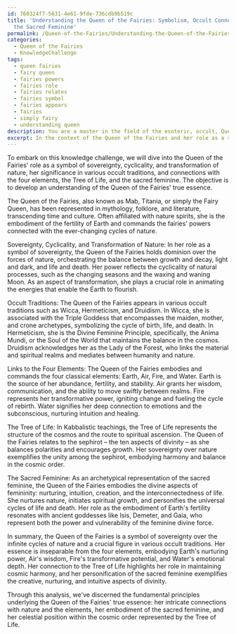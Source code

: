```yaml
---
id: 760324f7-5631-4e61-9fde-736cdb9b519c
title: 'Understanding the Queen of the Fairies: Symbolism, Occult Connections, and
  the Sacred Feminine'
permalink: /Queen-of-the-Fairies/Understanding-the-Queen-of-the-Fairies-Symbolism-Occult-Connections-and-the-Sacred-Feminine/
categories:
  - Queen of the Fairies
  - KnowledgeChallenge
tags:
  - queen fairies
  - fairy queen
  - fairies powers
  - fairies role
  - fairies relates
  - fairies symbol
  - fairies appears
  - fairies
  - simply fairy
  - understanding queen
description: You are a master in the field of the esoteric, occult, Queen of the Fairies and Education. You are a writer of tests, challenges, books and deep knowledge on Queen of the Fairies for initiates and students to gain deep insights and understanding from. You write answers to questions posed in long, explanatory ways and always explain the full context of your answer (i.e., related concepts, formulas, examples, or history), as well as the step-by-step thinking process you take to answer the challenges. Be rigorous and thorough, and summarize the key themes, ideas, and conclusions at the end.
excerpt: In the context of the Queen of the Fairies and her role as a symbol of sovereignty, cyclicality, and the transformation of nature, dissect the significance of her appearance in various occult traditions, and establish a link between her attributes and the fundamental principles of the four elements, the Tree of Life, and the sacred feminine in order to discern a comprehensive understanding of her true essence.
---
```

To embark on this knowledge challenge, we will dive into the Queen of the Fairies' role as a symbol of sovereignty, cyclicality, and transformation of nature, her significance in various occult traditions, and connections with the four elements, the Tree of Life, and the sacred feminine. The objective is to develop an understanding of the Queen of the Fairies' true essence.

The Queen of the Fairies, also known as Mab, Titania, or simply the Fairy Queen, has been represented in mythology, folklore, and literature, transcending time and culture. Often affiliated with nature spirits, she is the embodiment of the fertility of Earth and commands the fairies' powers connected with the ever-changing cycles of nature.

Sovereignty, Cyclicality, and Transformation of Nature:
In her role as a symbol of sovereignty, the Queen of the Fairies holds dominion over the forces of nature, orchestrating the balance between growth and decay, light and dark, and life and death. Her power reflects the cyclicality of natural processes, such as the changing seasons and the waxing and waning Moon. As an aspect of transformation, she plays a crucial role in animating the energies that enable the Earth to flourish.

Occult Traditions:
The Queen of the Fairies appears in various occult traditions such as Wicca, Hermeticism, and Druidism. In Wicca, she is associated with the Triple Goddess that encompasses the maiden, mother, and crone archetypes, symbolizing the cycle of birth, life, and death. In Hermeticism, she is the Divine Feminine Principle, specifically, the Anima Mundi, or the Soul of the World that maintains the balance in the cosmos. Druidism acknowledges her as the Lady of the Forest, who links the material and spiritual realms and mediates between humanity and nature.

Links to the Four Elements:
The Queen of the Fairies embodies and commands the four classical elements: Earth, Air, Fire, and Water. Earth is the source of her abundance, fertility, and stability. Air grants her wisdom, communication, and the ability to move swiftly between realms. Fire represents her transformative power, igniting change and fueling the cycle of rebirth. Water signifies her deep connection to emotions and the subconscious, nurturing intuition and healing.

The Tree of Life:
In Kabbalistic teachings, the Tree of Life represents the structure of the cosmos and the route to spiritual ascension. The Queen of the Fairies relates to the sephirot – the ten aspects of divinity – as she balances polarities and encourages growth. Her sovereignty over nature exemplifies the unity among the sephirot, embodying harmony and balance in the cosmic order.

The Sacred Feminine:
As an archetypical representation of the sacred feminine, the Queen of the Fairies embodies the divine aspects of femininity: nurturing, intuition, creation, and the interconnectedness of life. She nurtures nature, initiates spiritual growth, and personifies the universal cycles of life and death. Her role as the embodiment of Earth's fertility resonates with ancient goddesses like Isis, Demeter, and Gaia, who represent both the power and vulnerability of the feminine divine force.

In summary, the Queen of the Fairies is a symbol of sovereignty over the infinite cycles of nature and a crucial figure in various occult traditions. Her essence is inseparable from the four elements, embodying Earth's nurturing power, Air's wisdom, Fire's transformative potential, and Water's emotional depth. Her connection to the Tree of Life highlights her role in maintaining cosmic harmony, and her personification of the sacred feminine exemplifies the creative, nurturing, and intuitive aspects of divinity.

Through this analysis, we've discerned the fundamental principles underlying the Queen of the Fairies' true essence: her intricate connections with nature and the elements, her embodiment of the sacred feminine, and her celestial position within the cosmic order represented by the Tree of Life.
